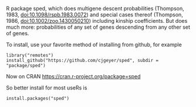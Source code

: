 R package sped, which does multigene descent probabilities
(Thompson, 1983, [doi:10.1098/rspb.1983.0072](https://royalsocietypublishing.org/doi/10.1098/rspb.1983.0072))
and special cases thereof
(Thompson, 1986, [doi:10.1002/zoo.1430050210](https://onlinelibrary.wiley.com/doi/abs/10.1002/zoo.1430050210))
including kinship coefficients.  But does much more:
probabilities of any set of genes descending from any other
set of genes.

To install, use your favorite method of installing from github, for example

    library("remotes")
    install_github("https://github.com/cjgeyer/sped", subdir = "package/sped")

Now on CRAN https://cran.r-project.org/package=sped

So better install for most useRs is

    install.packages("sped")

